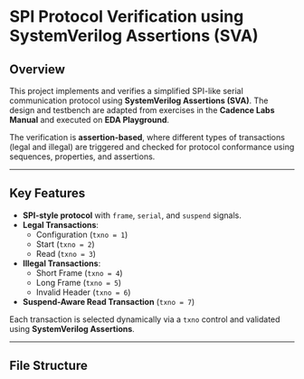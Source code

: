 
# SPI Protocol Verification using SystemVerilog Assertions (SVA)

## Overview

This project implements and verifies a simplified SPI-like serial communication protocol using **SystemVerilog Assertions (SVA)**. The design and testbench are adapted from exercises in the **Cadence Labs Manual** and executed on **EDA Playground**.

The verification is **assertion-based**, where different types of transactions (legal and illegal) are triggered and checked for protocol conformance using sequences, properties, and assertions.

---

## Key Features

- **SPI-style protocol** with `frame`, `serial`, and `suspend` signals.
- **Legal Transactions**:
  - Configuration (`txno = 1`)
  - Start (`txno = 2`)
  - Read (`txno = 3`)
- **Illegal Transactions**:
  - Short Frame (`txno = 4`)
  - Long Frame (`txno = 5`)
  - Invalid Header (`txno = 6`)
- **Suspend-Aware Read Transaction** (`txno = 7`)

Each transaction is selected dynamically via a `txno` control and validated using **SystemVerilog Assertions**.

---

## File Structure

